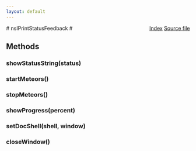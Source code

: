 ```yaml
---
layout: default
---
```

<div class='links' style='float:right'><a href="../index.html">Index</a>
<a href="http://dxr.mozilla.org/mozilla-central/source/layout/printing/nsIPrintStatusFeedback.idl">Source file</a>
</div>
# nsIPrintStatusFeedback #

## Methods ##

### showStatusString(status) ###

### startMeteors() ###

### stopMeteors() ###

### showProgress(percent) ###

### setDocShell(shell, window) ###

### closeWindow() ###
